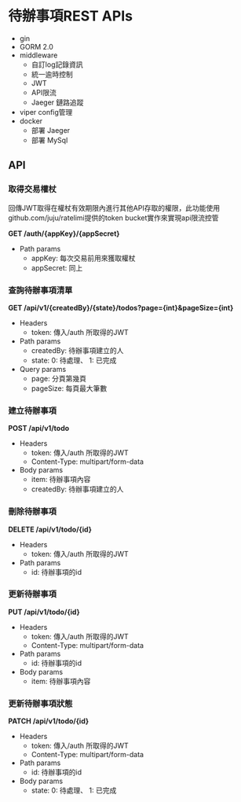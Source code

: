 # 待辦事項REST APIs 
* gin
* GORM 2.0
* middleware
  * 自訂log記錄資訊
  * 統一逾時控制
  * JWT
  * API限流
  * Jaeger 鏈路追蹤
* viper config管理
* docker 
  * 部署 Jaeger
  * 部署 MySql
## API
### 取得交易權杖
回傳JWT取得在權杖有效期限內進行其他API存取的權限，此功能使用github.com/juju/ratelimi提供的token bucket實作來實現api限流控管

**GET /auth/{appKey}/{appSecret}**
* Path params
  * appKey: 每次交易前用來獲取權杖 
  * appSecret: 同上  
  
### 查詢待辦事項清單
**GET /api/v1/{createdBy}/{state}/todos?page={int}&pageSize={int}**
* Headers
  * token: 傳入/auth 所取得的JWT
* Path params
  * createdBy: 待辦事項建立的人 
  * state: 0: 待處理、 1: 已完成
* Query params
  * page: 分頁第幾頁 
  * pageSize: 每頁最大筆數
  
### 建立待辦事項
**POST /api/v1/todo**
* Headers
  * token: 傳入/auth 所取得的JWT
  * Content-Type: multipart/form-data
* Body params
  * item: 待辦事項內容 
  * createdBy: 待辦事項建立的人

### 刪除待辦事項
**DELETE /api/v1/todo/{id}**
* Headers
  * token: 傳入/auth 所取得的JWT
* Path params
  * id: 待辦事項的id 

### 更新待辦事項
**PUT /api/v1/todo/{id}**
* Headers
  * token: 傳入/auth 所取得的JWT
  * Content-Type: multipart/form-data
* Path params
  * id: 待辦事項的id 
* Body params
  * item: 待辦事項內容 
  	
### 更新待辦事項狀態
**PATCH /api/v1/todo/{id}**
* Headers
  * token: 傳入/auth 所取得的JWT
  * Content-Type: multipart/form-data
* Path params
  * id: 待辦事項的id 
* Body params
  * state: 0: 待處理、 1: 已完成 

